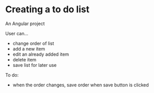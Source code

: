 # Creating a to do list
An Angular project

User can...
* change order of list
* add a new item
* edit an already added item
* delete item
* save list for later use

To do:
* when the order changes, save order when save button is clicked
